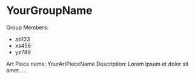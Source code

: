 # YourGroupName

Group Members:
- ab123
- xs456
- yz789

Art Piece name: YourArtPieceName
Description: Lorem ipsum et dolor sit amet.....